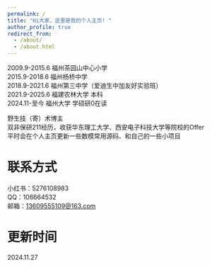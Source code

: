 ```yaml
---
permalink: /
title: "Hi大家，这里是我的个人主页! "
author_profile: true
redirect_from: 
  - /about/
  - /about.html
---
```


2009.9-2015.6 福州茶园山中心小学<br>
2015.9-2018.6 福州杨桥中学<br>
2018.9-2021.6 福州第三中学（爱迪生中加友好实验班）<br>
2021.9-2025.6 福建农林大学 本科<br>
2024.11-至今 福州大学 学硕研0在读<br>

野生技（寄）术博主<br>
双非保研211经历，收获华东理工大学、西安电子科技大学等院校的Offer<br>
平时会在个人主页更新一些数模常用源码、和自己的一些小项目<br>


联系方式
======
小红书：5276108983<br>
QQ：106664532<br>
邮箱：13609555109@163.com<br>


更新时间
======
2024.11.27
